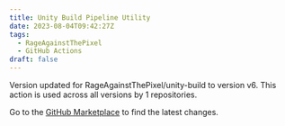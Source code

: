 ```yaml
---
title: Unity Build Pipeline Utility
date: 2023-08-04T09:42:27Z
tags:
  - RageAgainstThePixel
  - GitHub Actions
draft: false
---
```



Version updated for RageAgainstThePixel/unity-build to version v6.
This action is used across all versions by 1 repositories.

Go to the [GitHub Marketplace](https://github.com/marketplace/actions/unity-build-pipeline-utility) to find the latest changes.
